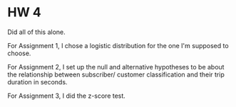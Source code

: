 # HW 4

Did all of this alone.

For Assignment 1, I chose a logistic distribution for the one I'm supposed to choose.

For Assignment 2, I set up the null and alternative hypotheses to be about the relationship between subscriber/ customer classification and their trip duration in seconds.

For Assignment 3, I did the z-score test. 

